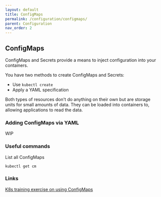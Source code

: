 ```yaml
---
layout: default
title: ConfigMaps
permalink: /configuration/configmaps/
parent: Configuration
nav_order: 2
---
```

## ConfigMaps

ConfigMaps and Secrets provide a means to inject configuration into your containers.

You have two methods to create ConfigMaps and Secrets:
- Use ```kubectl create```
- Apply a YAML specification

Both types of resources don't do anything on their own but are storage units for small amounts of data.  They can be loaded into containers to, allowing applications to read the data.

### Adding ConfigMaps via YAML

WIP

### Useful commands

List all ConfigMaps

```kubectl get cm```

### Links

[K8s training exercise on using ConfigMaps](https://kubernetes.io/docs/tasks/configure-pod-container/configure-pod-configmap/)







